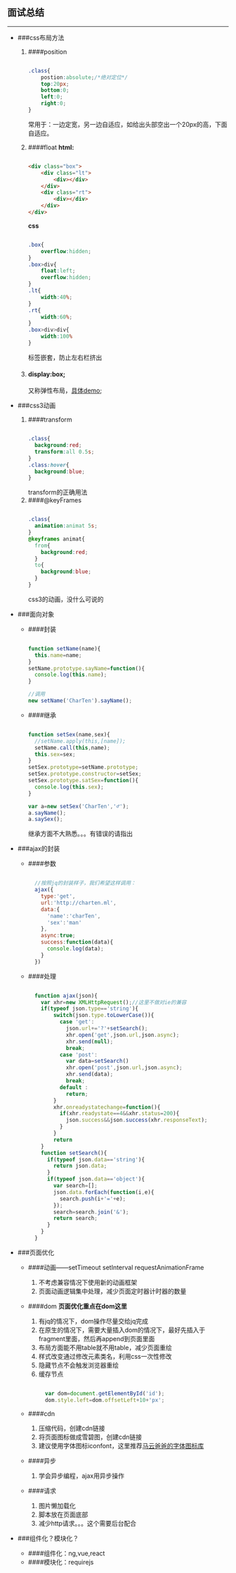 ## 面试总结

--------------

* ###css布局方法
    1. ####position

        ```css

        .class{
            postion:absolute;/*绝对定位*/
            top:20px;
            bottom:0;
            left:0;
            right:0;
        }
        ```
        常用于：一边定宽，另一边自适应，如给出头部空出一个20px的高，下面自适应。
    2. ####float
        **html:**
        ```html

        <div class="box">
            <div class="lt">
                <div></div>
            </div>
            <div class="rt">
                <div></div>
            </div>
        </div>

        ```

       **css**
        ```css

        .box{
            overflow:hidden;
        }
        .box>div{
            float:left;
            overflow:hidden;
        }
        .lt{
            width:40%;
        }
        .rt{
            width:60%;
        }
        .box>div>div{
            width:100%
        }
        ```
        标签嵌套，防止左右栏挤出
    3. #### display:box;  
        又称弹性布局，[具体demo](https://github.com/Char-Ten/summarize/tree/master/box%E5%B8%83%E5%B1%80);

* ###css3动画
    1. ####transform
        ```css

        .class{
          background:red;
          transform:all 0.5s;
        }
        .class:hover{
          background:blue;
        }
        ```
        transform的正确用法
    2. ####@keyFrames
        ```css

        .class{
          animation:animat 5s;
        }
        @keyframes animat{
          from{
            background:red;
          }
          to{
            background:blue;
          }
        }
        ```
        css3的动画，没什么可说的
* ###面向对象
    * ####封装  
        ```javascript

        function setName(name){
          this.name=name;
        }
        setName.prototype.sayName=function(){
          console.log(this.name);
        }

        //调用
        new setName('CharTen').sayName();
        ```
    * ####继承
        ```javascript

        function setSex(name,sex){
          //setName.apply(this,[name]);
          setName.call(this,name);
          this.sex=sex;
        }
        setSex.prototype=setName.prototype;
        setSex.prototype.constructor=setSex;
        setSex.prototype.satSex=function(){
          console.log(this.sex);
        }

        var a=new setSex('CharTen','♂');
        a.sayName();
        a.saySex();
        ```

        继承方面不大熟悉。。。有错误的请指出

* ###ajax的封装
    * ####参数  
      ```javascript

        //按照jq的封装样子，我们希望这样调用：
        ajax({
          type:'get',
          url:'http://charten.ml',
          data:{
            'name':'charTen',
            'sex':'man'
          },
          async:true;
          success:function(data){
            console.log(data);
          }
        })
      ```
    * ####处理
      ```javascript

        function ajax(json){
          var xhr=new XMLHttpRequest();//这里不做对ie的兼容
          if(typeof json.type=='string'){
              switch(json.type.toLowerCase()){
                case 'get':
                  json.url+='?'+setSearch();
                  xhr.open('get',json.url,json.async);
                  xhr.send(null);
                  break;
                case 'post':
                  var data=setSearch()
                  xhr.open('post',json.url,json.async);
                  xhr.send(data);
                  break;
                default :
                  return;
              }
              xhr.onreadystatechange=function(){
                if(xhr.readystate==4&&xhr.status=200){
                  json.success&&json.success(xhr.responseText);
                }
              }
              return
          }
          function setSearch(){
            if(typeof json.data=='string'){
              return json.data;
            }
            if(typeof json.data=='object'){
              var search=[];
              json.data.forEach(function(i,e){
                search.push(i+'='+e);
              });
              search=search.join('&');
              return search;
            }
          }
        }
      ```
* ###页面优化
    * ####动画——setTimeout setInterval requestAnimationFrame    
      1. 不考虑兼容情况下使用新的动画框架
      2. 页面动画逻辑集中处理，减少页面定时器计时器的数量
    * ####dom **页面优化重点在dom这里**
      1. 有jq的情况下，dom操作尽量交给jq完成
      2. 在原生的情况下，需要大量插入dom的情况下，最好先插入于fragment里面，然后再append到页面里面
      3. 布局方面能不用table就不用table，减少页面重绘
      4. 样式改变通过修改元素类名，利用css一次性修改
      5. 隐藏节点不会触发浏览器重绘
      6. 缓存节点  
          ```javascript

            var dom=document.getElementById('id');
            dom.style.left=dom.offsetLeft+10+'px';
          ```

    * ####cdn  
      1. 压缩代码，创建cdn链接
      2. 将页面图标做成雪碧图，创建cdn链接
      3. 建议使用字体图标iconfont，这里推荐[马云爸爸的字体图标库](http://www.iconfont.cn/)
    * ####异步  
      1. 学会异步编程，ajax用异步操作
    * ####请求  
      1. 图片懒加载化
      2. 脚本放在页面底部
      3. 减少http请求。。。这个需要后台配合
* ###组件化？模块化？  
    * ####组件化：ng,vue,react
    * ####模块化：requirejs
